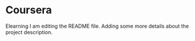 # Coursera
Elearning
I am editing the README file. Adding some more details about the project description.
